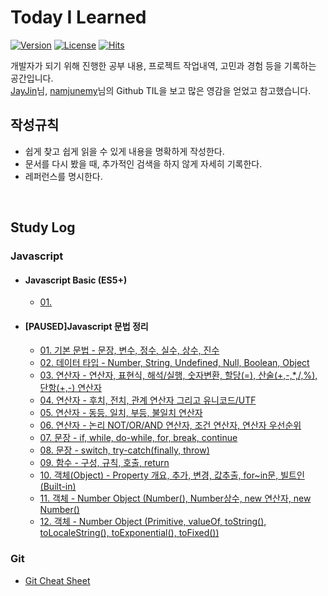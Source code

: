 # **Today I Learned**
[![Version](https://img.shields.io/badge/version-2021.8.9.-red.svg)](./CHANGELOG)  [![License](https://img.shields.io/github/license/mashape/apistatus.svg)](./LICENSE)  [![Hits](https://hits.seeyoufarm.com/api/count/incr/badge.svg?url=https://github.com/mansaout/TIL)](https://hits.seeyoufarm.com/)

개발자가 되기 위해 진행한 공부 내용, 프로젝트 작업내역, 고민과 경험 등을 기록하는 공간입니다.  
[JayJin](https://github.com/milooy)님, [namjunemy](https://github.com/namjunemy)님의 Github TIL을 보고 많은 영감을 얻었고 참고했습니다.

## **작성규칙**
- 쉽게 찾고 쉽게 읽을 수 있게 내용을 명확하게 작성한다.
- 문서를 다시 봤을 때, 추가적인 검색을 하지 않게 자세히 기록한다.
- 레퍼런스를 명시한다.

<br>

## **Study Log**

### **Javascript**
- #### Javascript Basic (ES5+)
  - [01. ]()
- #### [PAUSED]Javascript 문법 정리
  - [01. 기본 문법 - 문장, 변수, 정수, 실수, 상수, 진수](https://github.com/mansaout/TIL/blob/main/Javascript/01_basic_lexical_grammar.md)
  - [02. 데이터 타입 - Number, String, Undefined, Null, Boolean, Object](https://github.com/mansaout/TIL/blob/main/Javascript/02_basic_data_type.md)
  - [03. 연산자 - 연산자, 표현식, 해석/실행, 숫자변환, 할당(=), 산술(+,-,*,/,%), 단항(+,-) 연산자](https://github.com/mansaout/TIL/blob/main/Javascript/03_basic_operator.md)
  - [04. 연산자 - 후치, 전치, 관계 연산자 그리고 유니코드/UTF](https://github.com/mansaout/TIL/blob/main/Javascript/04_basic_operator.md)
  - [05. 연산자 - 동등, 일치, 부등, 불일치 연산자](https://github.com/mansaout/TIL/blob/main/Javascript/05_basic_operator.md)
  - [06. 연산자 - 논리 NOT/OR/AND 연산자, 조건 연산자, 연산자 우선순위](https://github.com/mansaout/TIL/blob/main/Javascript/06_basic_operator.md)
  - [07. 문장 - if, while, do-while, for, break, continue](https://github.com/mansaout/TIL/blob/main/Javascript/07_basic_statement.md)
  - [08. 문장 - switch, try-catch(finally, throw)](https://github.com/mansaout/TIL/blob/main/Javascript/08_basic_statement.md)
  - [09. 함수 - 구성, 규칙, 호출, return](https://github.com/mansaout/TIL/blob/main/Javascript/09_basic_function.md)
  - [10. 객체(Object) - Property 개요, 추가, 변경, 값추출, for~in문, 빌트인(Built-in) ](https://github.com/mansaout/TIL/blob/main/Javascript/10_basic_object.md)
  - [11. 객체 - Number Object (Number(), Number상수, new 연산자, new Number()](https://github.com/mansaout/TIL/blob/main/Javascript/11_basic_number_object.md)
  - [12. 객체 - Number Object (Primitive, valueOf, toString(), toLocaleString(), toExponential(), toFixed())](https://github.com/mansaout/TIL/blob/main/Javascript/12_basic_number_object.md)

### **Git**
  - [Git Cheat Sheet](https://github.com/mansaout/TIL/blob/main/Git/git_cheat_sheet.md)